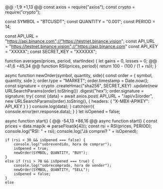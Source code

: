 @@ -1,9 +1,13 @@
const axios = require("axios");
const crypto = require("crypto");

const SYMBOL = "BTCUSDT";
const QUANTITY = "0.001";
const PERIOD = 14;

const API_URL = "https://api.binance.com";//"https://testnet.binance.vision";
const API_URL = "https://testnet.binance.vision";//"https://api.binance.com"
const API_KEY = "XXXXX";
const SECRET_KEY = "XXXXXX";

function averages(prices, period, startIndex) {
    let gains = 0, losses = 0;
@@ -41,6 +45,34 @@ function RSI(prices, period){
    return 100 - (100 / (1 + rs));
}

async function newOrder(symbol, quantity, side){
    const order = { symbol, quantity, side };
    order.type = "MARKET";
    order.timestamp = Date.now();
    const signature = crypto
        .createHmac("sha256", SECRET_KEY)
        .update(new URLSearchParams(order).toString())
        .digest("hex");
    order.signature = signature;
    try{
        const {data} = await axios.post(
            API_URL + "/api/v3/order", 
            new URLSearchParams(order).toString(), 
            {
                headers: { "X-MBX-APIKEY": API_KEY }
            }
        )
        console.log(data);
    }
    catch(err){
        console.error(err.response.data);
    }
}
let isOpened = false;

async function start() {
@@ -54,13 +86,16 @@ async function start() {
    const prices = data.map(k => parseFloat(k[4]));
    const rsi = RSI(prices, PERIOD);
    console.log("RSI: " + rsi);
    console.log("Já comprei? " + isOpened);

    if (rsi < 30 && isOpened === false) {
        console.log("sobrevendido, hora de comprar");
        isOpened = true;
        newOrder(SYMBOL, QUANTITY, "BUY");
    }
    else if (rsi > 70 && isOpened === true) {
        console.log("sobrecomprado, hora de vender");
        newOrder(SYMBOL, QUANTITY, "SELL");
        isOpened = false;
    }
    else
